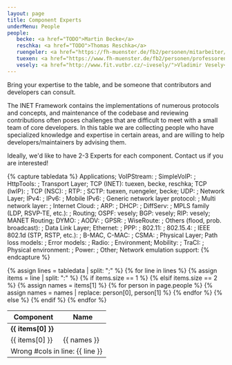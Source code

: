 ```yaml
---
layout: page
title: Component Experts
underMenu: People
people:
   becke: <a href="TODO">Martin Becke</a>
   reschka: <a href="TODO">Thomas Reschka</a>
   ruengeler: <a href="https://fh-muenster.de/fb2/personen/mitarbeiter/ruengeler">Irene R&uuml;ngeler</a>
   tuexen: <a href="https://www.fh-muenster.de/fb2/personen/professoren/tuexen">Michael T&uuml;xen</a>
   vesely: <a href="http://www.fit.vutbr.cz/~ivesely/">Vladimir Vesely</a>
---
```


<p class="lead">Bring your expertise to the table, and be someone that contributors and developers can consult.</p>

The INET Framework contains the implementations of numerous protocols and
concepts, and maintenance of the codebase and reviewing contributions often
poses challenges that are difficult to meet with a small team of core
developers. In this table we are collecting people who have specialized
knowledge and expertise in certain areas, and are willing to help
developers/maintainers by advising them.

<div class="alert alert-warning">
<p>Ideally, we'd like to have 2-3 Experts for each component. Contact us if you are interested!</p>
</div>

{% capture tabledata %}
Applications;
    VoIPStream: ;
    SimpleVoIP: ;
    HttpTools: ;
Transport Layer;
    TCP (INET):  tuexen, becke, reschka;
    TCP (lwIP): ;
    TCP (NSC): ;
    RTP: ;
    SCTP:        tuexen, ruengeler, becke;
    UDP: ;
Network Layer;
    IPv4: ;
    IPv6: ;
    Mobile IPv6: ;
    Generic network layer protocol: ;
    Multi network layer: ;
    Internet Cloud: ;
    ARP: ;
    DHCP: ;
    DiffServ: ;
    MPLS family (LDP, RSVP-TE, etc.): ;
Routing;
    OSPF:        vesely;
    BGP:         vesely;
    RIP:         vesely;
MANET Routing;
    DYMO: ;
    AODV: ;
    GPSR: ;
    WiseRoute: ;
    Others (flood, prob. broadcast): ;
Data Link Layer;
    Ethernet: ;
    PPP: ;
    802.11: ;
    802.15.4: ;
    IEEE 802.1d (STP, RSTP, etc.): ;
    B-MAC, C-MAC: ;
    CSMA: ;
Physical Layer;
    Path loss models: ;
    Error models: ;
    Radio: ;
Environment;
    Mobility: ;
    TraCI: ;
    Physical environment: ;
    Power: ;
Other;
    Network emulation support:
{% endcapture %}


<table class="table table-bordered table-striped">
  <thead>
    <tr class="info"><th>Component</th><th>Name</th></tr>
  </thead>
  <tbody>
{% assign lines = tabledata | split: ";" %}
{% for line in lines %}
  {% assign items = line | split: ":" %}
  {% if items.size == 1 %}
    <tr class="success"><td colspan="2"><b>{{ items[0] }}</b></td></tr>
  {% elsif items.size == 2 %}
    <tr>
      <td>{{ items[0] }}</td>
      {% assign names = items[1] %}
      {% for person in page.people %}
          {% assign names = names | replace: person[0], person[1] %}
      {% endfor %}
      <td>{{ names }}</td>
    </tr>
  {% else %}
    <tr class="error"><td colspan="2">Wrong #cols in line: {{ line }}</td></tr>
  {% endif %}
{% endfor %}
  </tbody>
</table>


